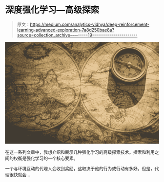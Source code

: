 # 深度强化学习—高级探索

> 原文：<https://medium.com/analytics-vidhya/deep-reinforcement-learning-advanced-exploration-7a8d250bae8a?source=collection_archive---------19----------------------->

![](img/e96f001aff085f5ac65bb25a9989ec3f.png)

在这一系列文章中，我想介绍和展示几种强化学习的高级探索技术。探索和利用之间的权衡是强化学习的一个核心要素。

一个与环境互动的代理人会收到奖励，这取决于他的行为或行动有多好。但是，代理很快就会…
